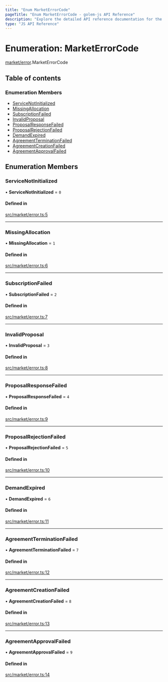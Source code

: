 ```yaml
---
title: "Enum MarketErrorCode"
pageTitle: "Enum MarketErrorCode - golem-js API Reference"
description: "Explore the detailed API reference documentation for the Enum MarketErrorCode within the golem-js SDK for the Golem Network."
type: "JS API Reference"
---
```

# Enumeration: MarketErrorCode

[market/error](../modules/market_error).MarketErrorCode

## Table of contents

### Enumeration Members

- [ServiceNotInitialized](market_error.MarketErrorCode#servicenotinitialized)
- [MissingAllocation](market_error.MarketErrorCode#missingallocation)
- [SubscriptionFailed](market_error.MarketErrorCode#subscriptionfailed)
- [InvalidProposal](market_error.MarketErrorCode#invalidproposal)
- [ProposalResponseFailed](market_error.MarketErrorCode#proposalresponsefailed)
- [ProposalRejectionFailed](market_error.MarketErrorCode#proposalrejectionfailed)
- [DemandExpired](market_error.MarketErrorCode#demandexpired)
- [AgreementTerminationFailed](market_error.MarketErrorCode#agreementterminationfailed)
- [AgreementCreationFailed](market_error.MarketErrorCode#agreementcreationfailed)
- [AgreementApprovalFailed](market_error.MarketErrorCode#agreementapprovalfailed)

## Enumeration Members

### ServiceNotInitialized

• **ServiceNotInitialized** = ``0``

#### Defined in

[src/market/error.ts:5](https://github.com/golemfactory/golem-js/blob/4182943/src/market/error.ts#L5)

___

### MissingAllocation

• **MissingAllocation** = ``1``

#### Defined in

[src/market/error.ts:6](https://github.com/golemfactory/golem-js/blob/4182943/src/market/error.ts#L6)

___

### SubscriptionFailed

• **SubscriptionFailed** = ``2``

#### Defined in

[src/market/error.ts:7](https://github.com/golemfactory/golem-js/blob/4182943/src/market/error.ts#L7)

___

### InvalidProposal

• **InvalidProposal** = ``3``

#### Defined in

[src/market/error.ts:8](https://github.com/golemfactory/golem-js/blob/4182943/src/market/error.ts#L8)

___

### ProposalResponseFailed

• **ProposalResponseFailed** = ``4``

#### Defined in

[src/market/error.ts:9](https://github.com/golemfactory/golem-js/blob/4182943/src/market/error.ts#L9)

___

### ProposalRejectionFailed

• **ProposalRejectionFailed** = ``5``

#### Defined in

[src/market/error.ts:10](https://github.com/golemfactory/golem-js/blob/4182943/src/market/error.ts#L10)

___

### DemandExpired

• **DemandExpired** = ``6``

#### Defined in

[src/market/error.ts:11](https://github.com/golemfactory/golem-js/blob/4182943/src/market/error.ts#L11)

___

### AgreementTerminationFailed

• **AgreementTerminationFailed** = ``7``

#### Defined in

[src/market/error.ts:12](https://github.com/golemfactory/golem-js/blob/4182943/src/market/error.ts#L12)

___

### AgreementCreationFailed

• **AgreementCreationFailed** = ``8``

#### Defined in

[src/market/error.ts:13](https://github.com/golemfactory/golem-js/blob/4182943/src/market/error.ts#L13)

___

### AgreementApprovalFailed

• **AgreementApprovalFailed** = ``9``

#### Defined in

[src/market/error.ts:14](https://github.com/golemfactory/golem-js/blob/4182943/src/market/error.ts#L14)
